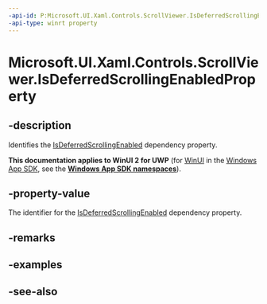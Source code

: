```yaml
---
-api-id: P:Microsoft.UI.Xaml.Controls.ScrollViewer.IsDeferredScrollingEnabledProperty
-api-type: winrt property
---
```


<!-- Property syntax
public Windows.UI.Xaml.DependencyProperty IsDeferredScrollingEnabledProperty { get; }
-->

# Microsoft.UI.Xaml.Controls.ScrollViewer.IsDeferredScrollingEnabledProperty

## -description
Identifies the [IsDeferredScrollingEnabled](scrollviewer_isdeferredscrollingenabled.md) dependency property.

**This documentation applies to WinUI 2 for UWP** (for [WinUI](/windows/apps/winui/winui3/) in the [Windows App SDK](/windows/apps/windows-app-sdk/), see the **[Windows App SDK namespaces](/windows/windows-app-sdk/api/winrt/)**).

## -property-value
The identifier for the [IsDeferredScrollingEnabled](scrollviewer_isdeferredscrollingenabled.md) dependency property.

## -remarks

## -examples

## -see-also
